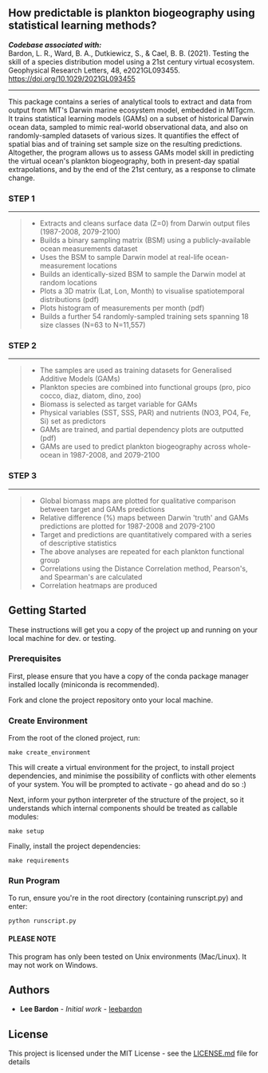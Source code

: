 ## How predictable is plankton biogeography using statistical learning methods?

<i><b>Codebase associated with:</i></b></br>
Bardon, L. R., Ward, B. A., Dutkiewicz, S., & Cael, B. B. (2021). Testing the skill of a species distribution model using a 21st century virtual ecosystem. Geophysical Research Letters, 48, e2021GL093455. https://doi.org/10.1029/2021GL093455

---

This package contains a series of analytical tools to extract and data from output from MIT's Darwin marine ecosystem 
model, embedded in MITgcm. It trains statistical learning models (GAMs) on a subset of historical Darwin ocean data, 
sampled to mimic real-world observational data, and also on randomly-sampled datasets of various sizes. It quantifies 
the effect of spatial bias and of training set sample size on the resulting predictions.
Altogether, the program allows us to assess GAMs model skill in predicting the virtual ocean's plankton biogeography, 
both in present-day spatial extrapolations, and by the end of the 21st century, as a response to climate change.

### STEP 1
---
> - Extracts and cleans surface data (Z=0) from Darwin output files (1987-2008, 2079-2100)
> - Builds a binary sampling matrix (BSM) using a publicly-available ocean measurements dataset
> - Uses the BSM to sample Darwin model at real-life ocean-measurement locations
> - Builds an identically-sized BSM to sample the Darwin model at random locations
> - Plots a 3D matrix (Lat, Lon, Month) to visualise spatiotemporal distributions (pdf)
> - Plots histogram of measurements per month (pdf)
> - Builds a further 54 randomly-sampled training sets spanning 18 size classes (N=63 to N=11,557)


### STEP 2
---
> - The samples are used as training datasets for Generalised Additive Models (GAMs)
> - Plankton species are combined into functional groups (pro, pico cocco, diaz, diatom, dino, zoo)
> - Biomass is selected as target variable for GAMs
> - Physical variables (SST, SSS, PAR) and nutrients (NO3, PO4, Fe, Si) set as predictors
> - GAMs are trained, and partial dependency plots are outputted (pdf)
> - GAMs are used to predict plankton biogeography across whole-ocean in 1987-2008, and 2079-2100


### STEP 3
---
> - Global biomass maps are plotted for qualitative comparison between target and GAMs predictions
> - Relative difference (%) maps between Darwin 'truth' and GAMs predictions are plotted for 1987-2008 and 2079-2100
> - Target and predictions are quantitatively compared with a series of descriptive statistics
> - The above analyses are repeated for each plankton functional group
> - Correlations using the Distance Correlation method, Pearson's, and Spearman's are calculated
> - Correlation heatmaps are produced


## Getting Started

These instructions will get you a copy of the project up and running on your local machine for dev. or testing.

### Prerequisites

First, please ensure that you have a copy of the conda package manager installed locally (miniconda is recommended).

Fork and clone the project repository onto your local machine.


### Create Environment

From the root of the cloned project, run:

```
make create_environment
```

This will create a virtual environment for the project, to install project dependencies, and minimise the possibility
of conflicts with other elements of your system. You will be prompted to activate - go ahead and do so :)

Next, inform your python interpreter of the structure of the project, so it understands which internal components should
be treated as callable modules:

```
make setup
```

Finally, install the project dependencies:

```
make requirements
```

### Run Program

To run, ensure you're in the root directory (containing runscript.py) and enter:

```
python runscript.py
```

#### PLEASE NOTE

This program has only been tested on Unix environments (Mac/Linux). It may not work on Windows.


## Authors

- **Lee Bardon** - _Initial work_ - [leebardon](https://github.com/leebardon)

## License

This project is licensed under the MIT License - see the [LICENSE.md](LICENSE.md) file for details
